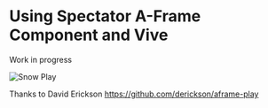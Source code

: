 # Using Spectator A-Frame Component and Vive

Work in progress

![Snow Play](https://rondagdag.github.io/aframe-snow-play/snowplay.gif)

Thanks to David Erickson https://github.com/derickson/aframe-play
